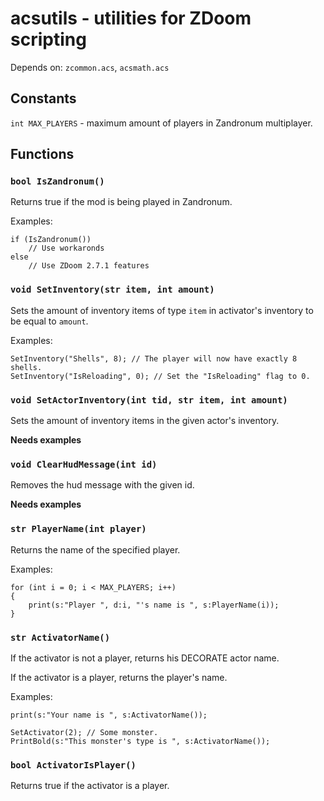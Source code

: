 acsutils - utilities for ZDoom scripting
========================================
Depends on: `zcommon.acs`, `acsmath.acs`

Constants
---------

`int MAX_PLAYERS` - maximum amount of players in Zandronum multiplayer.

Functions
---------

### `bool IsZandronum()`
Returns true if the mod is being played in Zandronum.

Examples:
	
	if (IsZandronum())
		// Use workaronds
	else
		// Use ZDoom 2.7.1 features
		

### `void SetInventory(str item, int amount)`
Sets the amount of inventory items of type `item`
in activator's inventory to be equal to `amount`.

Examples:
	
	SetInventory("Shells", 8); // The player will now have exactly 8 shells.
	SetInventory("IsReloading", 0); // Set the "IsReloading" flag to 0.
	
### `void SetActorInventory(int tid, str item, int amount)`
Sets the amount of inventory items in the given actor's inventory.

**Needs examples**

### `void ClearHudMessage(int id)`
Removes the hud message with the given id.

**Needs examples**

### `str PlayerName(int player)`
Returns the name of the specified player.

Examples:

	for (int i = 0; i < MAX_PLAYERS; i++)
	{
		print(s:"Player ", d:i, "'s name is ", s:PlayerName(i));
	}

### `str ActivatorName()`
If the activator is not a player, returns his DECORATE actor name.

If the activator is a player, returns the player's name.

Examples:

	print(s:"Your name is ", s:ActivatorName());
	
	SetActivator(2); // Some monster.
	PrintBold(s:"This monster's type is ", s:ActivatorName());

### `bool ActivatorIsPlayer()`
Returns true if the activator is a player.